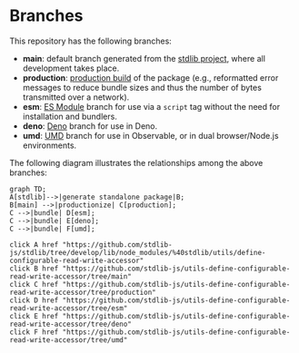 <!--

@license Apache-2.0

Copyright (c) 2022 The Stdlib Authors.

Licensed under the Apache License, Version 2.0 (the "License");
you may not use this file except in compliance with the License.
You may obtain a copy of the License at

    http://www.apache.org/licenses/LICENSE-2.0

Unless required by applicable law or agreed to in writing, software
distributed under the License is distributed on an "AS IS" BASIS,
WITHOUT WARRANTIES OR CONDITIONS OF ANY KIND, either express or implied.
See the License for the specific language governing permissions and
limitations under the License.

-->

# Branches

This repository has the following branches:

-   **main**: default branch generated from the [stdlib project][stdlib-url], where all development takes place.
-   **production**: [production build][production-url] of the package (e.g., reformatted error messages to reduce bundle sizes and thus the number of bytes transmitted over a network).
-   **esm**: [ES Module][esm-url] branch for use via a `script` tag without the need for installation and bundlers.
-   **deno**: [Deno][deno-url] branch for use in Deno.
-   **umd**: [UMD][umd-url] branch for use in Observable, or in dual browser/Node.js environments.

The following diagram illustrates the relationships among the above branches:

```mermaid
graph TD;
A[stdlib]-->|generate standalone package|B;
B[main] -->|productionize| C[production];
C -->|bundle| D[esm];
C -->|bundle| E[deno];
C -->|bundle| F[umd];

click A href "https://github.com/stdlib-js/stdlib/tree/develop/lib/node_modules/%40stdlib/utils/define-configurable-read-write-accessor"
click B href "https://github.com/stdlib-js/utils-define-configurable-read-write-accessor/tree/main"
click C href "https://github.com/stdlib-js/utils-define-configurable-read-write-accessor/tree/production"
click D href "https://github.com/stdlib-js/utils-define-configurable-read-write-accessor/tree/esm"
click E href "https://github.com/stdlib-js/utils-define-configurable-read-write-accessor/tree/deno"
click F href "https://github.com/stdlib-js/utils-define-configurable-read-write-accessor/tree/umd"
```

[stdlib-url]: https://github.com/stdlib-js/stdlib/tree/develop/lib/node_modules/%40stdlib/utils/define-configurable-read-write-accessor
[production-url]: https://github.com/stdlib-js/utils-define-configurable-read-write-accessor/tree/production
[deno-url]: https://github.com/stdlib-js/utils-define-configurable-read-write-accessor/tree/deno
[umd-url]: https://github.com/stdlib-js/utils-define-configurable-read-write-accessor/tree/umd
[esm-url]: https://github.com/stdlib-js/utils-define-configurable-read-write-accessor/tree/esm